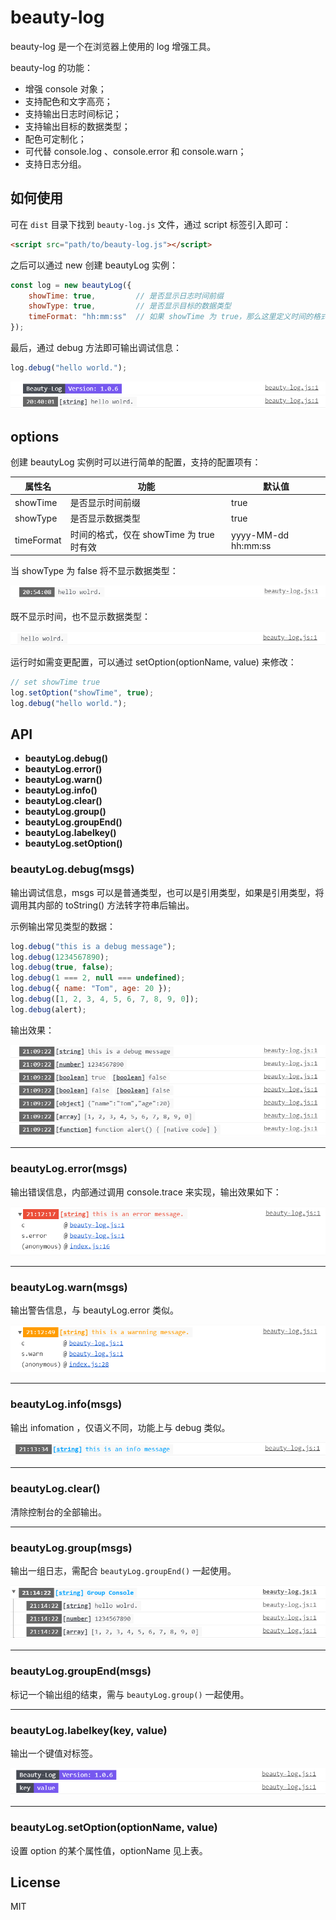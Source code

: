 # beauty-log

beauty-log 是一个在浏览器上使用的 log 增强工具。

beauty-log 的功能：

- 增强 console 对象；
- 支持配色和文字高亮；
- 支持输出日志时间标记；
- 支持输出目标的数据类型；
- 配色可定制化；
- 可代替 console.log 、console.error 和 console.warn；
- 支持日志分组。

## 如何使用

可在 `dist` 目录下找到 `beauty-log.js` 文件，通过 script 标签引入即可：

```html
<script src="path/to/beauty-log.js"></script>
```

之后可以通过 new 创建 beautyLog 实例：

```js
const log = new beautyLog({
    showTime: true,			// 是否显示日志时间前缀
    showType: true,			// 是否显示目标的数据类型
    timeFormat: "hh:mm:ss"	// 如果 showTime 为 true，那么这里定义时间的格式
});
```

最后，通过 debug 方法即可输出调试信息：

```js
log.debug("hello world.");
```

![](./imgs/debug.png)

## options

创建 beautyLog 实例时可以进行简单的配置，支持的配置项有：

| 属性名     | 功能                                     | 默认值              |
| ---------- | ---------------------------------------- | ------------------- |
| showTime   | 是否显示时间前缀                         | true                |
| showType   | 是否显示数据类型                         | true                |
| timeFormat | 时间的格式，仅在 showTime 为 true 时有效 | yyyy-MM-dd hh:mm:ss |

当 showType 为 false 将不显示数据类型：

![](./imgs/debug_showtype_false.png)

既不显示时间，也不显示数据类型：

![](./imgs/debug_show_option_false.png)

运行时如需变更配置，可以通过 setOption(optionName, value) 来修改：

```js
// set showTime true
log.setOption("showTime", true);
log.debug("hello world.");
```

## API

- **beautyLog.debug()**
- **beautyLog.error()**
- **beautyLog.warn()**
- **beautyLog.info()**
- **beautyLog.clear()**
- **beautyLog.group()**
- **beautyLog.groupEnd()**
- **beautyLog.labelkey()**
- **beautyLog.setOption()**



### beautyLog.debug(msgs)

输出调试信息，msgs 可以是普通类型，也可以是引用类型，如果是引用类型，将调用其内部的 toString() 方法转字符串后输出。

示例输出常见类型的数据：

```js
log.debug("this is a debug message");
log.debug(1234567890);
log.debug(true, false);
log.debug(1 === 2, null === undefined);
log.debug({ name: "Tom", age: 20 });
log.debug([1, 2, 3, 4, 5, 6, 7, 8, 9, 0]);
log.debug(alert);
```

输出效果：

![](./imgs/debug_all_types.png)

---

### beautyLog.error(msgs)

输出错误信息，内部通过调用 console.trace 来实现，输出效果如下：

![](./imgs/error.png)

---

### beautyLog.warn(msgs)

输出警告信息，与 beautyLog.error 类似。

![](./imgs/warn.png)

---

### beautyLog.info(msgs)

输出 infomation ，仅语义不同，功能上与 debug 类似。

![](./imgs/info.png)

---

### beautyLog.clear()

清除控制台的全部输出。

---

### beautyLog.group(msgs)

输出一组日志，需配合 `beautyLog.groupEnd()` 一起使用。

![](./imgs/group.png)

---

### beautyLog.groupEnd(msgs)

标记一个输出组的结束，需与 `beautyLog.group()` 一起使用。

---

### beautyLog.labelkey(key, value)

输出一个键值对标签。

![](./imgs/labelkey.png)

---

### beautyLog.setOption(optionName, value)

设置 option 的某个属性值，optionName 见上表。

## License

MIT